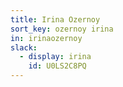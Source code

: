 ```yaml
---
title: Irina Ozernoy
sort_key: ozernoy irina 
in: irinaozernoy
slack: 
  - display: irina
    id: U0LS2C8PQ
---
```


